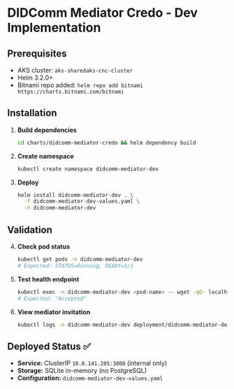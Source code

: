 # DIDComm Mediator Credo - Dev Implementation

## Prerequisites
- AKS cluster: `aks-sharedaks-cnc-cluster`
- Helm 3.2.0+
- Bitnami repo added: `helm repo add bitnami https://charts.bitnami.com/bitnami`

## Installation

1. **Build dependencies**
   ```bash
   cd charts/didcomm-mediator-credo && helm dependency build
   ```

2. **Create namespace**
   ```bash
   kubectl create namespace didcomm-mediator-dev
   ```

3. **Deploy**
   ```bash
   helm install didcomm-mediator-dev . \
     -f didcomm-mediator-dev-values.yaml \
     -n didcomm-mediator-dev
   ```

## Validation

4. **Check pod status**
   ```bash
   kubectl get pods -n didcomm-mediator-dev
   # Expected: STATUS=Running, READY=1/1
   ```

5. **Test health endpoint**
   ```bash
   kubectl exec -n didcomm-mediator-dev <pod-name> -- wget -qO- localhost:3000/health
   # Expected: "Accepted"
   ```

6. **View mediator invitation**
   ```bash
   kubectl logs -n didcomm-mediator-dev deployment/didcomm-mediator-dev-didcomm-mediator-credo | grep "invitation url"
   ```

## Deployed Status ✅
- **Service:** ClusterIP `10.0.141.205:3000` (internal only)
- **Storage:** SQLite in-memory (no PostgreSQL)
- **Configuration:** `didcomm-mediator-dev-values.yaml`
